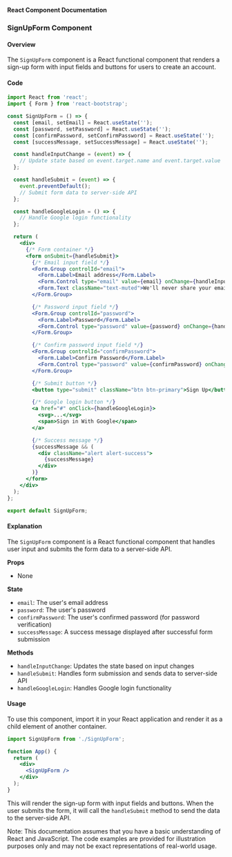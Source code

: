 **React Component Documentation**

### SignUpForm Component

#### Overview

The `SignUpForm` component is a React functional component that renders a sign-up form with input fields and buttons for users to create an account.

#### Code
```jsx
import React from 'react';
import { Form } from 'react-bootstrap';

const SignUpForm = () => {
  const [email, setEmail] = React.useState('');
  const [password, setPassword] = React.useState('');
  const [confirmPassword, setConfirmPassword] = React.useState('');
  const [successMessage, setSuccessMessage] = React.useState('');

  const handleInputChange = (event) => {
    // Update state based on event.target.name and event.target.value
  };

  const handleSubmit = (event) => {
    event.preventDefault();
    // Submit form data to server-side API
  };

  const handleGoogleLogin = () => {
    // Handle Google login functionality
  };

  return (
    <div>
      {/* Form container */}
      <form onSubmit={handleSubmit}>
        {/* Email input field */}
        <Form.Group controlId="email">
          <Form.Label>Email address</Form.Label>
          <Form.Control type="email" value={email} onChange={handleInputChange} />
          <Form.Text className="text-muted">We'll never share your email with anyone.</Form.Text>
        </Form.Group>

        {/* Password input field */}
        <Form.Group controlId="password">
          <Form.Label>Password</Form.Label>
          <Form.Control type="password" value={password} onChange={handleInputChange} />
        </Form.Group>

        {/* Confirm password input field */}
        <Form.Group controlId="confirmPassword">
          <Form.Label>Confirm Password</Form.Label>
          <Form.Control type="password" value={confirmPassword} onChange={handleInputChange} />
        </Form.Group>

        {/* Submit button */}
        <button type="submit" className="btn btn-primary">Sign Up</button>

        {/* Google login button */}
        <a href="#" onClick={handleGoogleLogin}>
          <svg>...</svg>
          <span>Sign in With Google</span>
        </a>

        {/* Success message */}
        {successMessage && (
          <div className="alert alert-success">
            {successMessage}
          </div>
        )}
      </form>
    </div>
  );
};

export default SignUpForm;
```

#### Explanation

The `SignUpForm` component is a React functional component that handles user input and submits the form data to a server-side API.

**Props**

* None

**State**

* `email`: The user's email address
* `password`: The user's password
* `confirmPassword`: The user's confirmed password (for password verification)
* `successMessage`: A success message displayed after successful form submission

**Methods**

* `handleInputChange`: Updates the state based on input changes
* `handleSubmit`: Handles form submission and sends data to server-side API
* `handleGoogleLogin`: Handles Google login functionality

#### Usage

To use this component, import it in your React application and render it as a child element of another container.

```jsx
import SignUpForm from './SignUpForm';

function App() {
  return (
    <div>
      <SignUpForm />
    </div>
  );
}
```

This will render the sign-up form with input fields and buttons. When the user submits the form, it will call the `handleSubmit` method to send the data to the server-side API.

Note: This documentation assumes that you have a basic understanding of React and JavaScript. The code examples are provided for illustration purposes only and may not be exact representations of real-world usage.